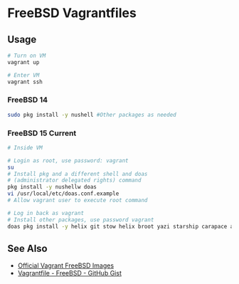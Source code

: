 # FreeBSD Vagrantfiles

## Usage

```sh
# Turn on VM
vagrant up

# Enter VM
vagrant ssh
```

### FreeBSD 14

```sh
sudo pkg install -y nushell #Other packages as needed
```

### FreeBSD 15 Current

```sh
# Inside VM

# Login as root, use password: vagrant
su
# Install pkg and a different shell and doas
# (administrator delegated rights) command
pkg install -y nushellw doas
vi /usr/local/etc/doas.conf.example
# Allow vagrant user to execute root command

# Log in back as vagrant
# Install other packages, use password vagrant
doas pkg install -y helix git stow helix broot yazi starship carapace atuin broot

```

## See Also

- [Official Vagrant FreeBSD Images](https://forums.freebsd.org/threads/official-vagrant-freebsd-images.52717/)
- [Vagrantfile - FreeBSD - GitHub Gist](https://gist.github.com/jwhulette/76d37c084b29941eae3a21311abffb75)
